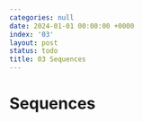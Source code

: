 ```yaml
---
categories: null
date: 2024-01-01 00:00:00 +0000
index: '03'
layout: post
status: todo
title: 03 Sequences
---
```


# Sequences
